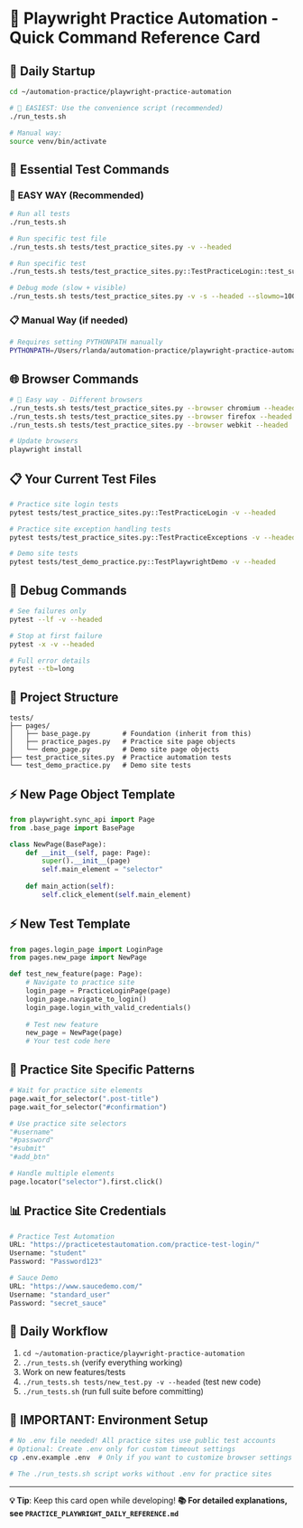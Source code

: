 # 🚀 Playwright Practice Automation - Quick Command Reference Card

## 📂 Daily Startup
```bash
cd ~/automation-practice/playwright-practice-automation

# 🚀 EASIEST: Use the convenience script (recommended)
./run_tests.sh

# Manual way:
source venv/bin/activate
```

## 🧪 Essential Test Commands

### 🚀 **EASY WAY (Recommended)**
```bash
# Run all tests
./run_tests.sh

# Run specific test file
./run_tests.sh tests/test_practice_sites.py -v --headed

# Run specific test  
./run_tests.sh tests/test_practice_sites.py::TestPracticeLogin::test_successful_login -v --headed

# Debug mode (slow + visible)
./run_tests.sh tests/test_practice_sites.py -v -s --headed --slowmo=1000
```

### 📋 **Manual Way (if needed)**
```bash
# Requires setting PYTHONPATH manually
PYTHONPATH=/Users/rlanda/automation-practice/playwright-practice-automation/tests pytest tests/test_practice_sites.py -v --headed
```

## 🌐 Browser Commands
```bash
# 🚀 Easy way - Different browsers  
./run_tests.sh tests/test_practice_sites.py --browser chromium --headed  # Chrome
./run_tests.sh tests/test_practice_sites.py --browser firefox --headed   # Firefox
./run_tests.sh tests/test_practice_sites.py --browser webkit --headed    # Safari-like

# Update browsers
playwright install
```

## 📋 Your Current Test Files
```bash
# Practice site login tests
pytest tests/test_practice_sites.py::TestPracticeLogin -v --headed

# Practice site exception handling tests
pytest tests/test_practice_sites.py::TestPracticeExceptions -v --headed

# Demo site tests
pytest tests/test_demo_practice.py::TestPlaywrightDemo -v --headed
```

## 🔧 Debug Commands
```bash
# See failures only
pytest --lf -v --headed

# Stop at first failure  
pytest -x -v --headed

# Full error details
pytest --tb=long
```

## 📁 Project Structure
```
tests/
├── pages/
│   ├── base_page.py        # Foundation (inherit from this)
│   ├── practice_pages.py   # Practice site page objects
│   └── demo_page.py        # Demo site page objects
├── test_practice_sites.py  # Practice automation tests
└── test_demo_practice.py   # Demo site tests
```

## ⚡ New Page Object Template
```python
from playwright.sync_api import Page
from .base_page import BasePage

class NewPage(BasePage):
    def __init__(self, page: Page):
        super().__init__(page)
        self.main_element = "selector"
    
    def main_action(self):
        self.click_element(self.main_element)
```

## ⚡ New Test Template  
```python
from pages.login_page import LoginPage
from pages.new_page import NewPage

def test_new_feature(page: Page):
    # Navigate to practice site
    login_page = PracticeLoginPage(page)
    login_page.navigate_to_login()
    login_page.login_with_valid_credentials()
    
    # Test new feature
    new_page = NewPage(page)
    # Your test code here
```

## 🎯 Practice Site Specific Patterns
```python
# Wait for practice site elements
page.wait_for_selector(".post-title")
page.wait_for_selector("#confirmation")

# Use practice site selectors
"#username"
"#password" 
"#submit"
"#add_btn"

# Handle multiple elements
page.locator("selector").first.click()
```

## 📊 Practice Site Credentials
```python
# Practice Test Automation
URL: "https://practicetestautomation.com/practice-test-login/"
Username: "student"  
Password: "Password123"

# Sauce Demo
URL: "https://www.saucedemo.com/"
Username: "standard_user"
Password: "secret_sauce"
```

## 🔄 Daily Workflow
1. `cd ~/automation-practice/playwright-practice-automation` 
2. `./run_tests.sh` (verify everything working)
3. Work on new features/tests
4. `./run_tests.sh tests/new_test.py -v --headed` (test new code)
5. `./run_tests.sh` (run full suite before committing)

## 🔐 **IMPORTANT: Environment Setup**
```bash
# No .env file needed! All practice sites use public test accounts
# Optional: Create .env only for custom timeout settings
cp .env.example .env  # Only if you want to customize browser settings

# The ./run_tests.sh script works without .env for practice sites
```

---
**💡 Tip**: Keep this card open while developing!
**📚 For detailed explanations, see `PRACTICE_PLAYWRIGHT_DAILY_REFERENCE.md`**